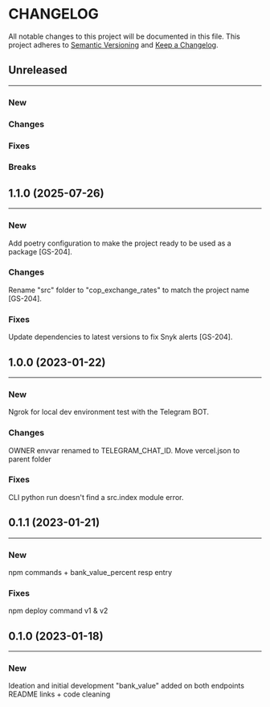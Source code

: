 # CHANGELOG

All notable changes to this project will be documented in this file.
This project adheres to [Semantic Versioning](http://semver.org/) and [Keep a Changelog](http://keepachangelog.com/).



## Unreleased
---

### New

### Changes

### Fixes

### Breaks


## 1.1.0 (2025-07-26)
---

### New
Add poetry configuration to make the project ready to be used as a package [GS-204].

### Changes
Rename "src" folder to "cop_exchange_rates" to match the project name [GS-204].

### Fixes
Update dependencies to latest versions to fix Snyk alerts [GS-204].


## 1.0.0 (2023-01-22)
---

### New
Ngrok for local dev environment test with the Telegram BOT.

### Changes
OWNER envvar renamed to TELEGRAM_CHAT_ID.
Move vercel.json to parent folder

### Fixes
CLI python run doesn't find a src.index module error.


## 0.1.1 (2023-01-21)
---

### New
npm commands + bank_value_percent resp entry

### Fixes
npm deploy command v1 & v2


## 0.1.0 (2023-01-18)
---

### New
Ideation and initial development
"bank_value" added on both endpoints
README links + code cleaning
